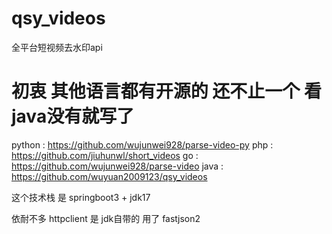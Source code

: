# qsy_videos
全平台短视频去水印api  

# 初衷 其他语言都有开源的 还不止一个 看 java没有就写了

python : https://github.com/wujunwei928/parse-video-py
php    : https://github.com/jiuhunwl/short_videos
go     : https://github.com/wujunwei928/parse-video
java   : https://github.com/wuyuan2009123/qsy_videos

这个技术栈 是 springboot3 + jdk17 

依耐不多 httpclient 是 jdk自带的 用了 fastjson2